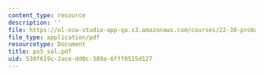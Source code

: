 ```yaml
---
content_type: resource
description: ''
file: https://ol-ocw-studio-app-qa.s3.amazonaws.com/courses/22-38-probability-and-its-applications-to-reliability-quality-control-and-risk-assessment-fall-2005/530f619c2acedd0c389a6fff0515d127_ps5_sol.pdf
file_type: application/pdf
resourcetype: Document
title: ps5_sol.pdf
uid: 530f619c-2ace-dd0c-389a-6fff0515d127
---
```

